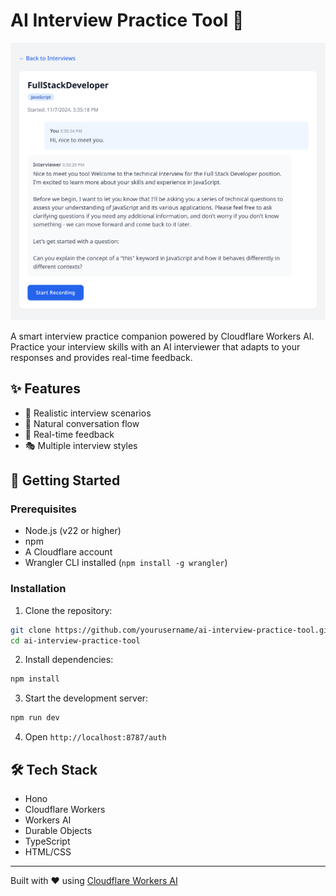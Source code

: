 # AI Interview Practice Tool 🤖

![AI Interview Practice Tool Demo](./.github/interview.png)

A smart interview practice companion powered by Cloudflare Workers AI. Practice your interview skills with an AI interviewer that adapts to your responses and provides real-time feedback.

## ✨ Features

- 🎯 Realistic interview scenarios
- 💬 Natural conversation flow
- 🔄 Real-time feedback
- 🎭 Multiple interview styles

## 🚀 Getting Started

### Prerequisites

- Node.js (v22 or higher)
- npm
- A Cloudflare account
- Wrangler CLI installed (`npm install -g wrangler`)

### Installation

1. Clone the repository:

```bash
git clone https://github.com/yourusername/ai-interview-practice-tool.git
cd ai-interview-practice-tool
```

2. Install dependencies:

```bash
npm install
```

3. Start the development server:

```bash
npm run dev
```

4. Open `http://localhost:8787/auth`

## 🛠️ Tech Stack

- Hono
- Cloudflare Workers
- Workers AI
- Durable Objects
- TypeScript
- HTML/CSS

---

Built with ❤️ using [Cloudflare Workers AI](https://developers.cloudflare.com/workers-ai/)
